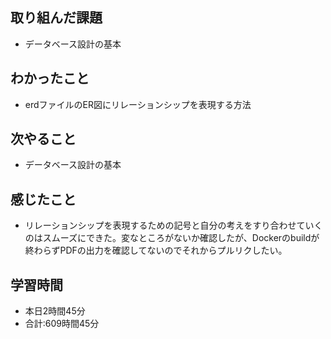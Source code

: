 ## 取り組んだ課題
- データベース設計の基本
## わかったこと
-  erdファイルのER図にリレーションシップを表現する方法
## 次やること
- データベース設計の基本
## 感じたこと
- リレーションシップを表現するための記号と自分の考えをすり合わせていくのはスムーズにできた。変なところがないか確認したが、Dockerのbuildが終わらずPDFの出力を確認してないのでそれからプルリクしたい。
## 学習時間
- 本日2時間45分<br>
- 合計:609時間45分
